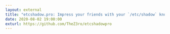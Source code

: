 ```yaml
---
layout: external
title: "etcshadow.pro: Impress your friends with your `/etc/shadow` knowledge!"
date: 2020-08-02 19:00:00
exturl: https://github.com/TheZ3ro/etcshadowpro
---
```


